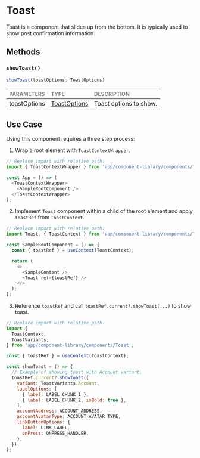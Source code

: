 # Toast

Toast is a component that slides up from the bottom. It is typically used to show post confirmation information.

## Methods

### `showToast()`

```javascript
showToast(toastOptions: ToastOptions)
```

| <span style="color:gray;font-size:14px">PARAMETERS</span> | <span style="color:gray;font-size:14px">TYPE</span> | <span style="color:gray;font-size:14px">DESCRIPTION</span> |
| :-------------------------------------------------------- | :-------------------------------------------------- | :--------------------------------------------------------- |
| toastOptions                                              | [ToastOptions](./Toast.types.ts#L36)                | Toast options to show.                                     |

## Use Case

Using this component requires a three step process:

1. Wrap a root element with `ToastContextWrapper`.

```javascript
// Replace import with relative path.
import { ToastContextWrapper } from 'app/component-library/components/Toast';

const App = () => (
  <ToastContextWrapper>
    <SampleRootComponent />
  </ToastContextWrapper>
);
```

2. Implement `Toast` component within a child of the root element and apply `toastRef` from `ToastContext`.

```javascript
// Replace import with relative path.
import Toast, { ToastContext } from 'app/component-library/components/Toast';

const SampleRootComponent = () => {
  const { toastRef } = useContext(ToastContext);

  return (
    <>
      <SampleContent />
      <Toast ref={toastRef} />
    </>
  );
};
```

3. Reference `toastRef` and call `toastRef.current?.showToast(...)` to show toast.

```javascript
// Replace import with relative path.
import {
  ToastContext,
  ToastVariants,
} from 'app/component-library/components/Toast';

const { toastRef } = useContext(ToastContext);

const showToast = () => {
  // Example of showing toast with Account variant.
  toastRef.current?.showToast({
    variant: ToastVariants.Account,
    labelOptions: [
      { label: LABEL_CHUNK_1 },
      { label: LABEL_CHUNK_2, isBold: true },
    ],
    accountAddress: ACCOUNT_ADDRESS,
    accountAvatarType: ACCOUNT_AVATAR_TYPE,
    linkButtonOptions: {
      label: LINK_LABEL,
      onPress: ONPRESS_HANDLER,
    },
  });
};
```
